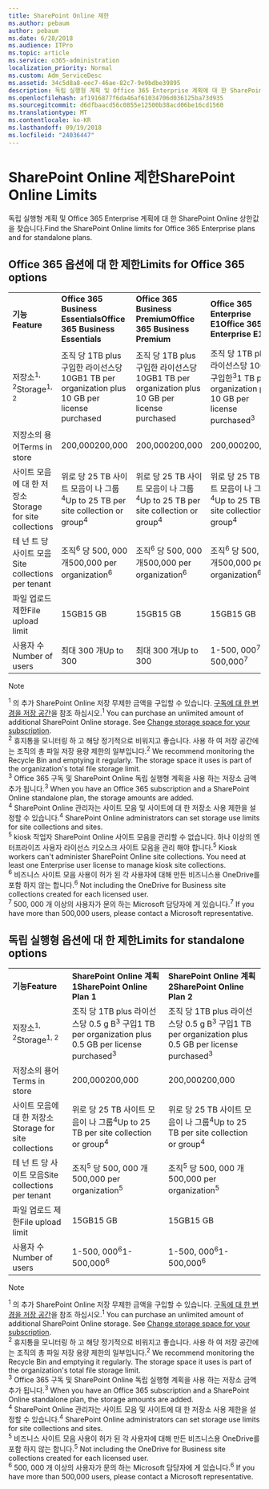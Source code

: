 ```yaml
---
title: SharePoint Online 제한
ms.author: pebaum
author: pebaum
ms.date: 6/28/2018
ms.audience: ITPro
ms.topic: article
ms.service: o365-administration
localization_priority: Normal
ms.custom: Adm_ServiceDesc
ms.assetid: 34c5d8a8-eec7-46ae-82c7-9e9bdbe39895
description: 독립 실행형 계획 및 Office 365 Enterprise 계획에 대 한 SharePoint Online 상한값을 찾습니다.
ms.openlocfilehash: af1916877f6da46af61034706d036125ba73d935
ms.sourcegitcommit: d6dfbaacd56c0855e12500b38acd06be16cd1560
ms.translationtype: MT
ms.contentlocale: ko-KR
ms.lasthandoff: 09/19/2018
ms.locfileid: "24036447"
---
```

# <a name="sharepoint-online-limits"></a><span data-ttu-id="17f3a-103">SharePoint Online 제한</span><span class="sxs-lookup"><span data-stu-id="17f3a-103">SharePoint Online Limits</span></span>

<span data-ttu-id="17f3a-104">독립 실행형 계획 및 Office 365 Enterprise 계획에 대 한 SharePoint Online 상한값을 찾습니다.</span><span class="sxs-lookup"><span data-stu-id="17f3a-104">Find the SharePoint Online limits for Office 365 Enterprise plans and for standalone plans.</span></span>
  
## <a name="limits-for-office-365-options"></a><span data-ttu-id="17f3a-105">Office 365 옵션에 대 한 제한</span><span class="sxs-lookup"><span data-stu-id="17f3a-105">Limits for Office 365 options</span></span>

||||||||
|:-----|:-----|:-----|:-----|:-----|:-----|:-----|
|<span data-ttu-id="17f3a-106">**기능**</span><span class="sxs-lookup"><span data-stu-id="17f3a-106">**Feature**</span></span> <br/> |<span data-ttu-id="17f3a-107">**Office 365 Business Essentials**</span><span class="sxs-lookup"><span data-stu-id="17f3a-107">**Office 365 Business Essentials**</span></span> <br/> |<span data-ttu-id="17f3a-108">**Office 365 Business Premium**</span><span class="sxs-lookup"><span data-stu-id="17f3a-108">**Office 365 Business Premium**</span></span> <br/> |<span data-ttu-id="17f3a-109">**Office 365 Enterprise E1**</span><span class="sxs-lookup"><span data-stu-id="17f3a-109">**Office 365 Enterprise E1**</span></span> <br/> |<span data-ttu-id="17f3a-110">**Office 365 Enterprise E3**</span><span class="sxs-lookup"><span data-stu-id="17f3a-110">**Office 365 Enterprise E3**</span></span> <br/> |<span data-ttu-id="17f3a-111">**Office 365 Enterprise E5**</span><span class="sxs-lookup"><span data-stu-id="17f3a-111">**Office 365 Enterprise E5**</span></span> <br/> |<span data-ttu-id="17f3a-112">**Office 365 Enterprise F1**</span><span class="sxs-lookup"><span data-stu-id="17f3a-112">**Office 365 Enterprise F1**</span></span> <br/> |
|<span data-ttu-id="17f3a-113">저장소<sup>1, 2</sup></span><span class="sxs-lookup"><span data-stu-id="17f3a-113">Storage<sup>1, 2</sup></span></span> <br/> |<span data-ttu-id="17f3a-114">조직 당 1TB plus 구입한 라이선스당 10GB</span><span class="sxs-lookup"><span data-stu-id="17f3a-114">1 TB per organization plus 10 GB per license purchased</span></span>  <br/> |<span data-ttu-id="17f3a-115">조직 당 1TB plus 구입한 라이선스당 10GB</span><span class="sxs-lookup"><span data-stu-id="17f3a-115">1 TB per organization plus 10 GB per license purchased</span></span>  <br/> |<span data-ttu-id="17f3a-116">조직 당 1TB plus 라이선스당 10GB 구입한<sup>3</sup></span><span class="sxs-lookup"><span data-stu-id="17f3a-116">1 TB per organization plus 10 GB per license purchased<sup>3</sup></span></span> <br/> |<span data-ttu-id="17f3a-117">조직 당 1TB plus 라이선스당 10GB 구입한<sup>3</sup></span><span class="sxs-lookup"><span data-stu-id="17f3a-117">1 TB per organization plus 10 GB per license purchased<sup>3</sup></span></span> <br/> |<span data-ttu-id="17f3a-118">조직 당 1TB plus 라이선스당 10GB 구입한<sup>3</sup></span><span class="sxs-lookup"><span data-stu-id="17f3a-118">1 TB per organization plus 10 GB per license purchased<sup>3</sup></span></span> <br/> |<span data-ttu-id="17f3a-119">조직 <sup>3</sup> 당 1TB</span><span class="sxs-lookup"><span data-stu-id="17f3a-119">1 TB per organization <sup>3</sup></span></span> <br/> |
|<span data-ttu-id="17f3a-120">저장소의 용어</span><span class="sxs-lookup"><span data-stu-id="17f3a-120">Terms in store</span></span>  <br/> |<span data-ttu-id="17f3a-121">200,000</span><span class="sxs-lookup"><span data-stu-id="17f3a-121">200,000</span></span>  <br/> |<span data-ttu-id="17f3a-122">200,000</span><span class="sxs-lookup"><span data-stu-id="17f3a-122">200,000</span></span>  <br/> |<span data-ttu-id="17f3a-123">200,000</span><span class="sxs-lookup"><span data-stu-id="17f3a-123">200,000</span></span>  <br/> |<span data-ttu-id="17f3a-124">200,000</span><span class="sxs-lookup"><span data-stu-id="17f3a-124">200,000</span></span>  <br/> |<span data-ttu-id="17f3a-125">200,000</span><span class="sxs-lookup"><span data-stu-id="17f3a-125">200,000</span></span>  <br/> |<span data-ttu-id="17f3a-126">200,000</span><span class="sxs-lookup"><span data-stu-id="17f3a-126">200,000</span></span>  <br/> |
|<span data-ttu-id="17f3a-127">사이트 모음에 대 한 저장소</span><span class="sxs-lookup"><span data-stu-id="17f3a-127">Storage for site collections</span></span>  <br/> |<span data-ttu-id="17f3a-128">위로 당 25 TB 사이트 모음이 나 그룹<sup>4</sup></span><span class="sxs-lookup"><span data-stu-id="17f3a-128">Up to 25 TB per site collection or group<sup>4</sup></span></span> <br/> |<span data-ttu-id="17f3a-129">위로 당 25 TB 사이트 모음이 나 그룹<sup>4</sup></span><span class="sxs-lookup"><span data-stu-id="17f3a-129">Up to 25 TB per site collection or group<sup>4</sup></span></span> <br/> |<span data-ttu-id="17f3a-130">위로 당 25 TB 사이트 모음이 나 그룹<sup>4</sup></span><span class="sxs-lookup"><span data-stu-id="17f3a-130">Up to 25 TB per site collection or group<sup>4</sup></span></span> <br/> |<span data-ttu-id="17f3a-131">위로 당 25 TB 사이트 모음이 나 그룹<sup>4</sup></span><span class="sxs-lookup"><span data-stu-id="17f3a-131">Up to 25 TB per site collection or group<sup>4</sup></span></span> <br/> |<span data-ttu-id="17f3a-132">위로 당 25 TB 사이트 모음이 나 그룹<sup>4</sup></span><span class="sxs-lookup"><span data-stu-id="17f3a-132">Up to 25 TB per site collection or group<sup>4</sup></span></span> <br/> |<span data-ttu-id="17f3a-133">위로 당 25 TB 사이트 모음이 나 그룹<sup>5</sup></span><span class="sxs-lookup"><span data-stu-id="17f3a-133">Up to 25 TB per site collection or group<sup>5</sup></span></span> <br/> |
|<span data-ttu-id="17f3a-134">테 넌 트 당 사이트 모음</span><span class="sxs-lookup"><span data-stu-id="17f3a-134">Site collections per tenant</span></span>  <br/> |<span data-ttu-id="17f3a-135">조직<sup>6</sup> 당 500, 000 개</span><span class="sxs-lookup"><span data-stu-id="17f3a-135">500,000 per organization<sup>6</sup></span></span> <br/> |<span data-ttu-id="17f3a-136">조직<sup>6</sup> 당 500, 000 개</span><span class="sxs-lookup"><span data-stu-id="17f3a-136">500,000 per organization<sup>6</sup></span></span> <br/> |<span data-ttu-id="17f3a-137">조직<sup>6</sup> 당 500, 000 개</span><span class="sxs-lookup"><span data-stu-id="17f3a-137">500,000 per organization<sup>6</sup></span></span> <br/> |<span data-ttu-id="17f3a-138">조직<sup>6</sup> 당 500, 000 개</span><span class="sxs-lookup"><span data-stu-id="17f3a-138">500,000 per organization<sup>6</sup></span></span> <br/> |<span data-ttu-id="17f3a-139">조직<sup>6</sup> 당 500, 000 개</span><span class="sxs-lookup"><span data-stu-id="17f3a-139">500,000 per organization<sup>6</sup></span></span> <br/> |<span data-ttu-id="17f3a-140">조직 당 500, 000 개</span><span class="sxs-lookup"><span data-stu-id="17f3a-140">500,000 per organization</span></span>  <br/> |
|<span data-ttu-id="17f3a-141">파일 업로드 제한</span><span class="sxs-lookup"><span data-stu-id="17f3a-141">File upload limit</span></span>  <br/> |<span data-ttu-id="17f3a-142">15GB</span><span class="sxs-lookup"><span data-stu-id="17f3a-142">15 GB</span></span>  <br/> |<span data-ttu-id="17f3a-143">15GB</span><span class="sxs-lookup"><span data-stu-id="17f3a-143">15 GB</span></span>  <br/> |<span data-ttu-id="17f3a-144">15GB</span><span class="sxs-lookup"><span data-stu-id="17f3a-144">15 GB</span></span>  <br/> |<span data-ttu-id="17f3a-145">15GB</span><span class="sxs-lookup"><span data-stu-id="17f3a-145">15 GB</span></span>  <br/> |<span data-ttu-id="17f3a-146">15GB</span><span class="sxs-lookup"><span data-stu-id="17f3a-146">15 GB</span></span>  <br/> |<span data-ttu-id="17f3a-147">15GB</span><span class="sxs-lookup"><span data-stu-id="17f3a-147">15 GB</span></span>  <br/> |
|<span data-ttu-id="17f3a-148">사용자 수</span><span class="sxs-lookup"><span data-stu-id="17f3a-148">Number of users</span></span>  <br/> |<span data-ttu-id="17f3a-149">최대 300 개</span><span class="sxs-lookup"><span data-stu-id="17f3a-149">Up to 300</span></span>  <br/> |<span data-ttu-id="17f3a-150">최대 300 개</span><span class="sxs-lookup"><span data-stu-id="17f3a-150">Up to 300</span></span>  <br/> |<span data-ttu-id="17f3a-151">1-500, 000<sup>7</sup></span><span class="sxs-lookup"><span data-stu-id="17f3a-151">1- 500,000<sup>7</sup></span></span> <br/> |<span data-ttu-id="17f3a-152">1-500, 000<sup>7</sup></span><span class="sxs-lookup"><span data-stu-id="17f3a-152">1- 500,000<sup>7</sup></span></span> <br/> |<span data-ttu-id="17f3a-153">1-500, 000<sup>7</sup></span><span class="sxs-lookup"><span data-stu-id="17f3a-153">1- 500,000<sup>7</sup></span></span> <br/> |<span data-ttu-id="17f3a-154">1-500, 000<sup>7</sup></span><span class="sxs-lookup"><span data-stu-id="17f3a-154">1- 500,000<sup>7</sup></span></span> <br/> |
   
> [!NOTE]
> <span data-ttu-id="17f3a-p101"><sup>1</sup> 의 추가 SharePoint Online 저장 무제한 금액을 구입할 수 있습니다. [구독에 대 한 변경을 저장 공간](https://support.office.com/en-us/article/Change-storage-space-for-your-subscription-96EA3533-DE64-4B01-839A-C560875A662C?ui=en-US&amp;rs=en-US&amp;ad=US)을 참조 하십시오.</span><span class="sxs-lookup"><span data-stu-id="17f3a-p101"><sup>1</sup> You can purchase an unlimited amount of additional SharePoint Online storage. See [Change storage space for your subscription](https://support.office.com/en-us/article/Change-storage-space-for-your-subscription-96EA3533-DE64-4B01-839A-C560875A662C?ui=en-US&amp;rs=en-US&amp;ad=US). </span></span><br/><span data-ttu-id="17f3a-p102"><sup>2</sup> 휴지통을 모니터링 하 고 해당 정기적으로 비워지고 좋습니다. 사용 하 여 저장 공간에는 조직의 총 파일 저장 용량 제한의 일부입니다.</span><span class="sxs-lookup"><span data-stu-id="17f3a-p102"><sup>2</sup> We recommend monitoring the Recycle Bin and emptying it regularly. The storage space it uses is part of the organization's total file storage limit. </span></span><br/> <span data-ttu-id="17f3a-p103"><sup>3</sup> Office 365 구독 및 SharePoint Online 독립 실행형 계획을 사용 하는 저장소 금액 추가 됩니다.</span><span class="sxs-lookup"><span data-stu-id="17f3a-p103"><sup>3</sup> When you have an Office 365 subscription and a SharePoint Online standalone plan, the storage amounts are added. </span></span><br/><span data-ttu-id="17f3a-p104"><sup>4</sup> SharePoint Online 관리자는 사이트 모음 및 사이트에 대 한 저장소 사용 제한을 설정할 수 있습니다.</span><span class="sxs-lookup"><span data-stu-id="17f3a-p104"><sup>4</sup> SharePoint Online administrators can set storage use limits for site collections and sites. </span></span><br/> <span data-ttu-id="17f3a-p105"><sup>5</sup> kiosk 작업자 SharePoint Online 사이트 모음을 관리할 수 없습니다. 하나 이상의 엔터프라이즈 사용자 라이선스 키오스크 사이트 모음을 관리 해야 합니다.</span><span class="sxs-lookup"><span data-stu-id="17f3a-p105"><sup>5</sup> Kiosk workers can't administer SharePoint Online site collections. You need at least one Enterprise user license to manage kiosk site collections. </span></span><br/> <span data-ttu-id="17f3a-p106"><sup>6</sup> 비즈니스 사이트 모음 사용이 허가 된 각 사용자에 대해 만든 비즈니스용 OneDrive를 포함 하지 않는 합니다.</span><span class="sxs-lookup"><span data-stu-id="17f3a-p106"><sup>6</sup> Not including the OneDrive for Business site collections created for each licensed user. </span></span><br/><span data-ttu-id="17f3a-164"><sup>7</sup> 500, 000 개 이상의 사용자가 문의 하는 Microsoft 담당자에 게 있습니다.</span><span class="sxs-lookup"><span data-stu-id="17f3a-164"><sup>7</sup> If you have more than 500,000 users, please contact a Microsoft representative.</span></span> 
  
## <a name="limits-for-standalone-options"></a><span data-ttu-id="17f3a-165">독립 실행형 옵션에 대 한 제한</span><span class="sxs-lookup"><span data-stu-id="17f3a-165">Limits for standalone options</span></span>

||||
|:-----|:-----|:-----|
|<span data-ttu-id="17f3a-166">**기능**</span><span class="sxs-lookup"><span data-stu-id="17f3a-166">**Feature**</span></span> <br/> |<span data-ttu-id="17f3a-167">**SharePoint Online 계획 1**</span><span class="sxs-lookup"><span data-stu-id="17f3a-167">**SharePoint Online Plan 1**</span></span> <br/> |<span data-ttu-id="17f3a-168">**SharePoint Online 계획 2**</span><span class="sxs-lookup"><span data-stu-id="17f3a-168">**SharePoint Online Plan 2**</span></span> <br/> |
|<span data-ttu-id="17f3a-169">저장소<sup>1, 2</sup></span><span class="sxs-lookup"><span data-stu-id="17f3a-169">Storage<sup>1, 2</sup></span></span> <br/> |<span data-ttu-id="17f3a-170">조직 당 1TB plus 라이선스당 0.5 g B<sup>3</sup> 구입</span><span class="sxs-lookup"><span data-stu-id="17f3a-170">1 TB per organization plus 0.5 GB per license purchased<sup>3</sup></span></span> <br/> |<span data-ttu-id="17f3a-171">조직 당 1TB plus 라이선스당 0.5 g B<sup>3</sup> 구입</span><span class="sxs-lookup"><span data-stu-id="17f3a-171">1 TB per organization plus 0.5 GB per license purchased<sup>3</sup></span></span> <br/> |
|<span data-ttu-id="17f3a-172">저장소의 용어</span><span class="sxs-lookup"><span data-stu-id="17f3a-172">Terms in store</span></span>  <br/> |<span data-ttu-id="17f3a-173">200,000</span><span class="sxs-lookup"><span data-stu-id="17f3a-173">200,000</span></span>  <br/> |<span data-ttu-id="17f3a-174">200,000</span><span class="sxs-lookup"><span data-stu-id="17f3a-174">200,000</span></span>  <br/> |
|<span data-ttu-id="17f3a-175">사이트 모음에 대 한 저장소</span><span class="sxs-lookup"><span data-stu-id="17f3a-175">Storage for site collections</span></span>  <br/> |<span data-ttu-id="17f3a-176">위로 당 25 TB 사이트 모음이 나 그룹<sup>4</sup></span><span class="sxs-lookup"><span data-stu-id="17f3a-176">Up to 25 TB per site collection or group<sup>4</sup></span></span> <br/> |<span data-ttu-id="17f3a-177">위로 당 25 TB 사이트 모음이 나 그룹<sup>4</sup></span><span class="sxs-lookup"><span data-stu-id="17f3a-177">Up to 25 TB per site collection or group<sup>4</sup></span></span> <br/> |
|<span data-ttu-id="17f3a-178">테 넌 트 당 사이트 모음</span><span class="sxs-lookup"><span data-stu-id="17f3a-178">Site collections per tenant</span></span>  <br/> |<span data-ttu-id="17f3a-179">조직<sup>5</sup> 당 500, 000 개</span><span class="sxs-lookup"><span data-stu-id="17f3a-179">500,000 per organization<sup>5</sup></span></span> <br/> |<span data-ttu-id="17f3a-180">조직<sup>5</sup> 당 500, 000 개</span><span class="sxs-lookup"><span data-stu-id="17f3a-180">500,000 per organization<sup>5</sup></span></span> <br/> |
|<span data-ttu-id="17f3a-181">파일 업로드 제한</span><span class="sxs-lookup"><span data-stu-id="17f3a-181">File upload limit</span></span>  <br/> |<span data-ttu-id="17f3a-182">15GB</span><span class="sxs-lookup"><span data-stu-id="17f3a-182">15 GB</span></span>  <br/> |<span data-ttu-id="17f3a-183">15GB</span><span class="sxs-lookup"><span data-stu-id="17f3a-183">15 GB</span></span>  <br/> |
|<span data-ttu-id="17f3a-184">사용자 수</span><span class="sxs-lookup"><span data-stu-id="17f3a-184">Number of users</span></span>  <br/> |<span data-ttu-id="17f3a-185">1-500, 000<sup>6</sup></span><span class="sxs-lookup"><span data-stu-id="17f3a-185">1- 500,000<sup>6</sup></span></span> <br/> |<span data-ttu-id="17f3a-186">1-500, 000<sup>6</sup></span><span class="sxs-lookup"><span data-stu-id="17f3a-186">1- 500,000<sup>6</sup></span></span> <br/> |
   
> [!NOTE]
> <span data-ttu-id="17f3a-p107"><sup>1</sup> 의 추가 SharePoint Online 저장 무제한 금액을 구입할 수 있습니다. [구독에 대 한 변경을 저장 공간](https://support.office.com/en-us/article/Change-storage-space-for-your-subscription-96EA3533-DE64-4B01-839A-C560875A662C?ui=en-US&amp;rs=en-US&amp;ad=US)을 참조 하십시오.</span><span class="sxs-lookup"><span data-stu-id="17f3a-p107"><sup>1</sup> You can purchase an unlimited amount of additional SharePoint Online storage. See [Change storage space for your subscription](https://support.office.com/en-us/article/Change-storage-space-for-your-subscription-96EA3533-DE64-4B01-839A-C560875A662C?ui=en-US&amp;rs=en-US&amp;ad=US). </span></span><br/> <span data-ttu-id="17f3a-p108"><sup>2</sup> 휴지통을 모니터링 하 고 해당 정기적으로 비워지고 좋습니다. 사용 하 여 저장 공간에는 조직의 총 파일 저장 용량 제한의 일부입니다.</span><span class="sxs-lookup"><span data-stu-id="17f3a-p108"><sup>2</sup> We recommend monitoring the Recycle Bin and emptying it regularly. The storage space it uses is part of the organization's total file storage limit. </span></span><br/><span data-ttu-id="17f3a-p109"><sup>3</sup> Office 365 구독 및 SharePoint Online 독립 실행형 계획을 사용 하는 저장소 금액 추가 됩니다.</span><span class="sxs-lookup"><span data-stu-id="17f3a-p109"><sup>3</sup> When you have an Office 365 subscription and a SharePoint Online standalone plan, the storage amounts are added. </span></span><br/><span data-ttu-id="17f3a-p110"><sup>4</sup> SharePoint Online 관리자는 사이트 모음 및 사이트에 대 한 저장소 사용 제한을 설정할 수 있습니다.</span><span class="sxs-lookup"><span data-stu-id="17f3a-p110"><sup>4</sup> SharePoint Online administrators can set storage use limits for site collections and sites. </span></span><br/><span data-ttu-id="17f3a-p111"><sup>5</sup> 비즈니스 사이트 모음 사용이 허가 된 각 사용자에 대해 만든 비즈니스용 OneDrive를 포함 하지 않는 합니다.</span><span class="sxs-lookup"><span data-stu-id="17f3a-p111"><sup>5</sup> Not including the OneDrive for Business site collections created for each licensed user. </span></span><br/><span data-ttu-id="17f3a-194"><sup>6</sup> 500, 000 개 이상의 사용자가 문의 하는 Microsoft 담당자에 게 있습니다.</span><span class="sxs-lookup"><span data-stu-id="17f3a-194"><sup>6</sup> If you have more than 500,000 users, please contact a Microsoft representative.</span></span> 
  

